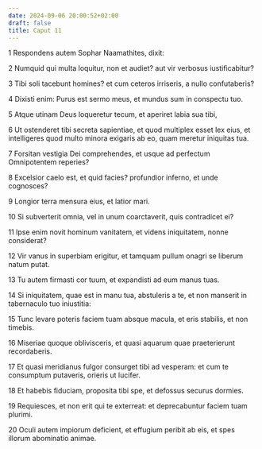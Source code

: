 ```yaml
---
date: 2024-09-06 20:00:52+02:00
draft: false
title: Caput 11
---
```





1 Respondens autem Sophar Naamathites, dixit:

2 Numquid qui multa loquitur, non et audiet? aut vir verbosus iustificabitur?

3 Tibi soli tacebunt homines? et cum ceteros irriseris, a nullo confutaberis?

4 Dixisti enim: Purus est sermo meus, et mundus sum in conspectu tuo.

5 Atque utinam Deus loqueretur tecum, et aperiret labia sua tibi,

6 Ut ostenderet tibi secreta sapientiae, et quod multiplex esset lex eius, et intelligeres quod multo minora exigaris ab eo, quam meretur iniquitas tua.

7 Forsitan vestigia Dei comprehendes, et usque ad perfectum Omnipotentem reperies?

8 Excelsior caelo est, et quid facies? profundior inferno, et unde cognosces?

9 Longior terra mensura eius, et latior mari.

10 Si subverterit omnia, vel in unum coarctaverit, quis contradicet ei?

11 Ipse enim novit hominum vanitatem, et videns iniquitatem, nonne considerat?

12 Vir vanus in superbiam erigitur, et tamquam pullum onagri se liberum natum putat.

13 Tu autem firmasti cor tuum, et expandisti ad eum manus tuas.

14 Si iniquitatem, quae est in manu tua, abstuleris a te, et non manserit in tabernaculo tuo iniustitia:

15 Tunc levare poteris faciem tuam absque macula, et eris stabilis, et non timebis.

16 Miseriae quoque oblivisceris, et quasi aquarum quae praeterierunt recordaberis.

17 Et quasi meridianus fulgor consurget tibi ad vesperam: et cum te consumptum putaveris, orieris ut lucifer.

18 Et habebis fiduciam, proposita tibi spe, et defossus securus dormies.

19 Requiesces, et non erit qui te exterreat: et deprecabuntur faciem tuam plurimi.

20 Oculi autem impiorum deficient, et effugium peribit ab eis, et spes illorum abominatio animae.

